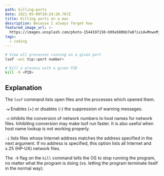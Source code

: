 ```yaml
---
path: killing-ports
date: 2021-05-09T10:24:28.767Z
title: Killing ports on a mac
description: Because I always forget how
featured_image_url: >-
  https://images.unsplash.com/photo-1544197150-b99a580bb7a8?ixid=MnwxMjA3fDB8MHxwaG90by1wYWdlfHx8fGVufDB8fHx8&ixlib=rb-1.2.1&auto=format&fit=crop&w=1650&q=80
tags:
  - coding
---
```

```bash
# View all processes running on a given port
lsof -wni tcp:<port number>

# Kill a process with a given PID
kill -9 <PID>
```

## Explanation

The `lsof` command lists open files and the processes which opened them.

`-w` Enables (+) or disables (-) the suppression of warning messages.

`-n` inhibits the conversion of network numbers to host names for network files. Inhibiting conversion may make lsof run faster. It is also useful when host name lookup is not working properly.

`-i` lists files whose Internet address matches the address specified in the next argument. If no address is specified, this option lists all Internet and x.25 (HP-UX) network files.

The `-9` flag on the `kill` command tells the OS to stop running the program, no matter what the program is doing (vs. letting the program terminate itself in the normal way).
